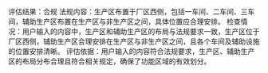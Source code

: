 评估结果：合规
                    法规内容：生产区布置于厂区西侧，包括一车间、二车间、三车间，辅助生产区布置在生产区与非生产区之间，具体位置应合理安排。
                    检查情况：用户输入的内容中，生产区和辅助生产区的布局与法规要求一致，生产区位于厂区西侧，辅助生产区合理安排在生产区与非生产区之间，且各个车间及辅助设施的位置安排清晰。
                    评估依据：用户输入的内容符合法规要求，生产区、辅助生产区的布局分布合理且符合相关规定，确保了功能区域的有效划分。